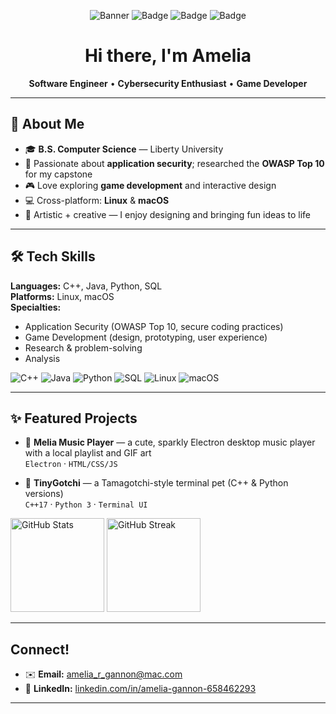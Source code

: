 <!-- Profile README for Amelia Gannon -->


<p align="center">
  <img alt="Banner" src="https://img.shields.io/badge/Melia%20Music%20Player-%F0%9F%8E%B6-pink?style=for-the-badge">
  <img alt="Badge" src="https://img.shields.io/badge/SWE-%E2%9C%A8-blueviolet?style=for-the-badge">
  <img alt="Badge" src="https://img.shields.io/badge/Cybersecurity-OWASP%20Top%2010-8A2BE2?style=for-the-badge">
  <img alt="Badge" src="https://img.shields.io/badge/Game%20Dev-%F0%9F%8E%AE-ff69b4?style=for-the-badge">
</p>

<h1 align="center">Hi there, I'm Amelia </h1>
<p align="center"><b>Software Engineer</b> • <b>Cybersecurity Enthusiast</b> • <b>Game Developer</b></p>

---

## 🧁 About Me
- 🎓 **B.S. Computer Science** — Liberty University  
- 🔐 Passionate about **application security**; researched the **OWASP Top 10** for my capstone  
- 🎮 Love exploring **game development** and interactive design  
- 💻 Cross-platform: **Linux** & **macOS**  
- 🎨 Artistic + creative — I enjoy designing and bringing fun ideas to life  

---

## 🛠 Tech Skills
**Languages:** C++, Java, Python, SQL  
**Platforms:** Linux, macOS  
**Specialties:**  
- Application Security (OWASP Top 10, secure coding practices)  
- Game Development (design, prototyping, user experience)  
- Research & problem-solving
- Analysis

<p>
  <img alt="C++" src="https://img.shields.io/badge/C++-00599C?logo=c%2B%2B&logoColor=white">
  <img alt="Java" src="https://img.shields.io/badge/Java-007396?logo=openjdk&logoColor=white">
  <img alt="Python" src="https://img.shields.io/badge/Python-3776AB?logo=python&logoColor=white">
  <img alt="SQL" src="https://img.shields.io/badge/SQL-336791?logo=postgresql&logoColor=white">
  <img alt="Linux" src="https://img.shields.io/badge/Linux-000?logo=linux&logoColor=white">
  <img alt="macOS" src="https://img.shields.io/badge/macOS-333333?logo=apple&logoColor=white">
</p>

---

## ✨ Featured Projects
- 🎵 **Melia Music Player** — a cute, sparkly Electron desktop music player with a local playlist and GIF art  
  `Electron` · `HTML/CSS/JS`  


- 🐣 **TinyGotchi** — a Tamagotchi-style terminal pet (C++ & Python versions)  
  `C++17` · `Python 3` · `Terminal UI`  



<p>
  <img height="150" src="https://github-readme-stats.vercel.app/api?username=<your-username>&show_icons=true&theme=radical" alt="GitHub Stats">
  <img height="150" src="https://github-readme-streak-stats.herokuapp.com/?user=<your-username>&theme=radical" alt="GitHub Streak">
</p>

---

## Connect!
- ✉️ **Email:** <amelia_r_gannon@mac.com>  
- 🔗 **LinkedIn:** [linkedin.com/in/amelia-gannon-658462293](https://www.linkedin.com/in/amelia-gannon-658462293)

---


